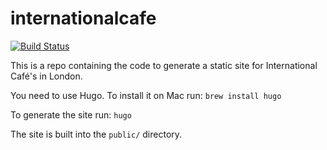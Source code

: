 # internationalcafe

[![Build Status](https://travis-ci.org/tomduckering/internationalcafe.svg?branch=master)](https://travis-ci.org/tomduckering/internationalcafe)

This is a repo containing the code to generate a static site for International Café's in London.

You need to use Hugo. To install it on Mac run: `brew install hugo`

To generate the site run: `hugo`

The site is built into the `public/` directory.
